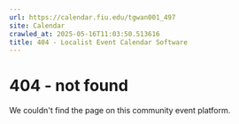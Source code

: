 ```yaml
---
url: https://calendar.fiu.edu/tgwan001_497
site: Calendar
crawled_at: 2025-05-16T11:03:50.513616
title: 404 - Localist Event Calendar Software
---
```


# 404 - not found
We couldn't find the page on this community event platform.
